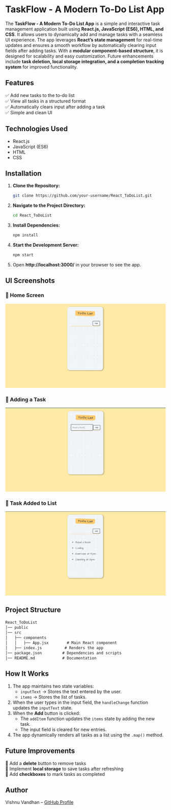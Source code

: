 # TaskFlow - A Modern To-Do List App

The **TaskFlow - A Modern To-Do List App** is a simple and interactive task management application built using **React.js, JavaScript (ES6), HTML, and CSS**. It allows users to dynamically add and manage tasks with a seamless UI experience. The app leverages **React’s state management** for real-time updates and ensures a smooth workflow by automatically clearing input fields after adding tasks. With a **modular component-based structure**, it is designed for scalability and easy customization. Future enhancements include **task deletion, local storage integration, and a completion tracking system** for improved functionality.

## Features  
✅ Add new tasks to the to-do list  
✅ View all tasks in a structured format  
✅ Automatically clears input after adding a task  
✅ Simple and clean UI  

## Technologies Used  
- React.js  
- JavaScript (ES6)  
- HTML  
- CSS  

## Installation  

1. **Clone the Repository:**  
   ```bash
   git clone https://github.com/your-username/React_ToDoList.git
   ```
2. **Navigate to the Project Directory:**  
   ```bash
   cd React_ToDoList
   ```
3. **Install Dependencies:**  
   ```bash
   npm install
   ```
4. **Start the Development Server:**  
   ```bash
   npm start
   ```
5. Open **http://localhost:3000/** in your browser to see the app.  

## UI Screenshots  

### 📌 Home Screen  
![Home Screen](screenshots/home.png)  

### 📌 Adding a Task  
![Adding a Task](screenshots/add-task.png)  

### 📌 Task Added to List  
![Task Added](screenshots/task-list.png)  

## Project Structure  
```
React_ToDoList
│── public
│── src
│   ├── components
│   │   ├── App.jsx        # Main React component
│   ├── index.js          # Renders the app
│── package.json         # Dependencies and scripts
│── README.md            # Documentation
```

## How It Works  
1. The app maintains two state variables:  
   - `inputText` → Stores the text entered by the user.  
   - `items` → Stores the list of tasks.  
2. When the user types in the input field, the `handleChange` function updates the `inputText` state.  
3. When the **Add** button is clicked:  
   - The `addItem` function updates the `items` state by adding the new task.  
   - The input field is cleared for new entries.  
4. The app dynamically renders all tasks as a list using the `.map()` method.  

## Future Improvements  
🔹 Add a **delete** button to remove tasks  
🔹 Implement **local storage** to save tasks after refreshing  
🔹 Add **checkboxes** to mark tasks as completed  

## Author  
Vishnu Vandhan – [GitHub Profile](https://github.com/VishVandhan004)  
